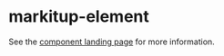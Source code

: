markitup-element
================

See the [component landing page](http://polymerlabs.github.io/markitup-element) for more information.
